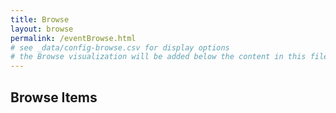 ```yaml
---
title: Browse
layout: browse
permalink: /eventBrowse.html
# see _data/config-browse.csv for display options
# the Browse visualization will be added below the content in this file
---
```


## Browse Items
